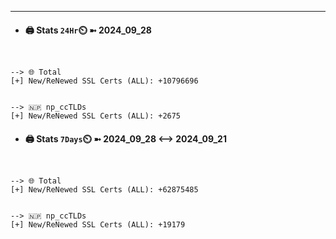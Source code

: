 

---
- #### 🖨️ **Stats** `24Hr`⏲️ ➼ 2024_09_28
```console


--> 🌐 Total
[+] New/ReNewed SSL Certs (ALL): +10796696


--> 🇳🇵 np_ccTLDs
[+] New/ReNewed SSL Certs (ALL): +2675

```

- #### 🖨️ **Stats** `7Days`⏲️ ➼ 2024_09_28 <--> 2024_09_21
```console


--> 🌐 Total
[+] New/ReNewed SSL Certs (ALL): +62875485


--> 🇳🇵 np_ccTLDs
[+] New/ReNewed SSL Certs (ALL): +19179

```

